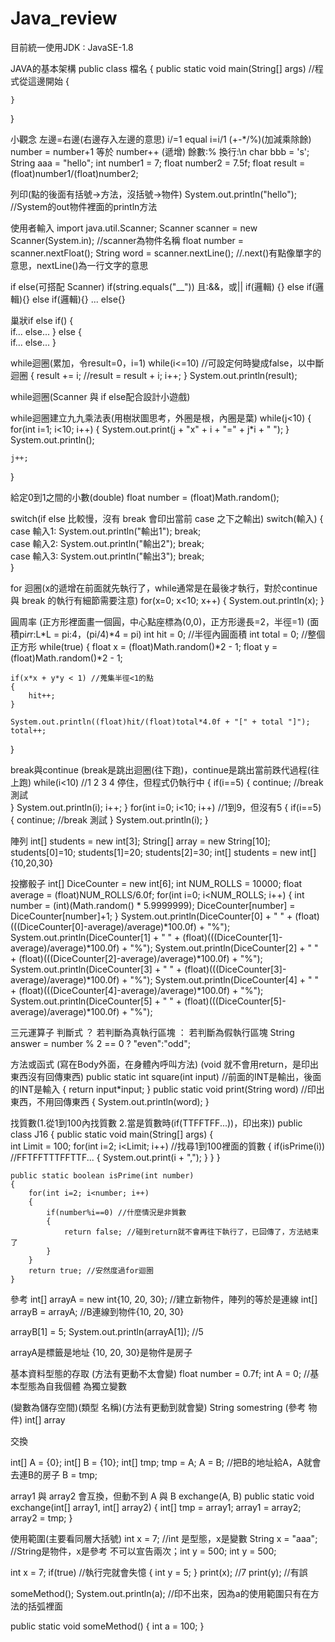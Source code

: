 # Java_review
目前統一使用JDK : JavaSE-1.8

JAVA的基本架構
public class 檔名
{
	public static void main(String[] args) //程式從這邊開始
	{	

	}
}

小觀念
左邊=右邊(右邊存入左邊的意思)
i/=1 equal i=i/1  (+-*/%)(加減乘除餘)
number = number+1  等於  number++ (遞增)
餘數:%
換行:\n
char bbb = 's';
String aaa = "hello";
int number1 = 7;
float number2 = 7.5f;
float result = (float)number1/(float)number2;

列印(點的後面有括號->方法，沒括號->物件)
System.out.println("hello"); //System的out物件裡面的println方法

使用者輸入
import java.util.Scanner;
Scanner scanner = new Scanner(System.in); //scanner為物件名稱
float number = scanner.nextFloat();
String word = scanner.nextLine(); 
//.next()有點像單字的意思，nextLine()為一行文字的意思

if else(可搭配 Scanner)
if(string.equals("__"))
且:&&，或||
if(邏輯) {}
else if(邏輯){}
else if(邏輯){}
...
else{}

巢狀if else
if()
{	
	if...
	else...
}
else
{	
	if...
	else...
}

while迴圈(累加，令result=0，i=1)
while(i<=10) //可設定何時變成false，以中斷迴圈
{
result += i; //result = result + i;
i++;
}
System.out.println(result);

while迴圈(Scanner 與 if else配合設計小遊戲)

while迴圈建立九九乘法表(用樹狀圖思考，外圈是根，內圈是葉)
while(j<10) 
{
	for(int i=1; i<10; i++)
	{
		System.out.print(j + "x" + i + "=" + j*i + " ");
	}
	System.out.println();

	j++;
}

給定0到1之間的小數(double)
float number = (float)Math.random();

switch(if else 比較慢，沒有 break 會印出當前 case 之下之輸出)
switch(輸入)
{
	case 輸入1:
		System.out.println("輸出1");
		break;		
	case 輸入2:
		System.out.println("輸出2");
		break;	
	case 輸入3:
		System.out.println("輸出3");
		break;			
}

for 迴圈(x的遞增在前面就先執行了，while通常是在最後才執行，對於continue 與 break 的執行有細節需要注意)
for(x=0; x<10; x++)
{
	System.out.println(x);
}

圓周率
(正方形裡面畫一個圓，中心點座標為(0,0)，正方形邊長=2，半徑=1)
(面積pi*r*r:L*L = pi:4，(pi/4)*4 = pi)
int hit = 0; //半徑內圓面積
int total = 0; //整個正方形
while(true)
{
	float x = (float)Math.random()*2 - 1; 
	float y = (float)Math.random()*2 - 1;

	if(x*x + y*y < 1) //蒐集半徑<1的點
	{
		hit++;
	}

	System.out.println((float)hit/(float)total*4.0f + "[" + total "]");
	total++;
}

break與continue
(break是跳出迴圈(往下跑)，continue是跳出當前跌代過程(往上跑)
while(i<10) //1 2 3 4 停住，但程式仍執行中
{
	if(i==5)
	{
		continue; //break 測試	
}
	System.out.println(i);
	i++;
}
for(int i=0; i<10; i++) //1到9，但沒有5
{
	if(i==5)
	{
		continue; //break 測試
	}
	System.out.println(i);
}

陣列
int[] students = new int[3];
String[] array = new String[10];
students[0]=10;
students[1]=20;
students[2]=30;
int[] students = new int[]{10,20,30}

投擲骰子
int[] DiceCounter = new int[6];
int NUM_ROLLS = 10000;
float average = (float)NUM_ROLLS/6.0f;
for(int i=0; i<NUM_ROLLS; i++)
{
	int number = (int)(Math.random() * 5.9999999);
	DiceCounter[number] = DiceCounter[number]+1;
}
System.out.println(DiceCounter[0] + " " + (float)(((DiceCounter[0]-average)/average)*100.0f) + "%");
System.out.println(DiceCounter[1] + " " + (float)(((DiceCounter[1]-average)/average)*100.0f) + "%");
System.out.println(DiceCounter[2] + " " + (float)(((DiceCounter[2]-average)/average)*100.0f) + "%");
System.out.println(DiceCounter[3] + " " + (float)(((DiceCounter[3]-average)/average)*100.0f) + "%");
System.out.println(DiceCounter[4] + " " + (float)(((DiceCounter[4]-average)/average)*100.0f) + "%");
System.out.println(DiceCounter[5] + " " + (float)(((DiceCounter[5]-average)/average)*100.0f) + "%");
		
三元運算子
判斷式 ？ 若判斷為真執行區塊 ： 若判斷為假執行區塊
String answer  =  number % 2 == 0 ? "even":"odd";

方法或函式
(寫在Body外面，在身體內呼叫方法)
(void 就不會用return，是印出東西沒有回傳東西)
public static int square(int input) //前面的INT是輸出，後面的INT是輸入
{
	return input*input;
}
public static void print(String word) //印出東西，不用回傳東西
{
System.out.println(word);
}

找質數(1.從1到100內找質數 2.當是質數時(if(TTFFTFF...))，印出來))
public class J16
{
	public static void main(String[] args) 
	{	
		int Limit = 100;
		for(int i=2; i<Limit; i++) //找尋1到100裡面的質數
		{
			if(isPrime(i)) //FFTFFTTTFFTTF...
			{
				System.out.print(i + ",");
			}
		}
	}
	
	public static boolean isPrime(int number)
	{
		for(int i=2; i<number; i++)
		{
			if(number%i==0) //什麼情況是非質數
			{
				return false; //碰到return就不會再往下執行了，已回傳了，方法結束了
			}
		}
		return true; //安然度過for迴圈
	}

參考
int[] arrayA = new int{10, 20, 30}; //建立新物件，陣列的等於是連線
int[] arrayB = arrayA; //B連線到物件{10, 20, 30}

arrayB[1] = 5;
System.out.println(arrayA[1]); //5

arrayA是標籤是地址  {10, 20, 30}是物件是房子

基本資料型態的存取
(方法有更動不太會變)
float number = 0.7f; 
int A = 0; //基本型態為自我個體 為獨立變數

(變數為儲存空間)(類型 名稱)(方法有更動到就會變)
String somestring (參考 物件)
int[] array




交換


int[] A = {0};
int[] B = {10};
int[] tmp;
tmp = A;
A = B; //把B的地址給A，A就會去連B的房子
B = tmp;

array1 與 array2 會互換，但動不到 A 與 B exchange(A, B)
public static void exchange(int[] array1, int[] array2)
{
	int[] tmp = array1;
array1 = array2; 
array2 = tmp;
}

使用範圍(主要看同層大括號)
int x = 7; //int 是型態，x是變數
String x = "aaa"; //String是物件，x是參考
不可以宣告兩次；int y = 500; int y = 500;

int x = 7;
if(true) //執行完就會失憶
{
	int y = 5;
}
print(x); //7
print(y); //有誤


someMethod();
System.out.println(a); //印不出來，因為a的使用範圍只有在方法的括弧裡面
			
public static void someMethod()
{
	int a = 100;
}

